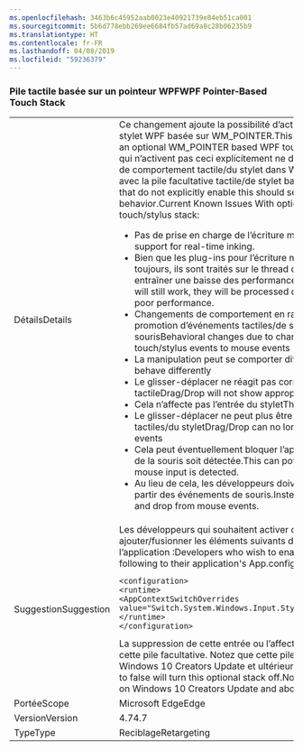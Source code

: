 ```yaml
---
ms.openlocfilehash: 3463b6c45952aab0023e40921739e84eb51ca001
ms.sourcegitcommit: 5b6d778ebb269ee6684fb57ad69a8c28b06235b9
ms.translationtype: HT
ms.contentlocale: fr-FR
ms.lasthandoff: 04/08/2019
ms.locfileid: "59236379"
---
```

### <a name="wpf-pointer-based-touch-stack"></a><span data-ttu-id="ba621-101">Pile tactile basée sur un pointeur WPF</span><span class="sxs-lookup"><span data-stu-id="ba621-101">WPF Pointer-Based Touch Stack</span></span>

|   |   |
|---|---|
|<span data-ttu-id="ba621-102">Détails</span><span class="sxs-lookup"><span data-stu-id="ba621-102">Details</span></span>|<span data-ttu-id="ba621-103">Ce changement ajoute la possibilité d’activer une pile facultative tactile/de stylet WPF basée sur WM_POINTER.</span><span class="sxs-lookup"><span data-stu-id="ba621-103">This change adds the ability to enable an optional WM_POINTER based WPF touch/stylus stack.</span></span>  <span data-ttu-id="ba621-104">Les développeurs qui n’activent pas ceci explicitement ne devraient voir aucun changement de comportement tactile/du stylet dans WPF. Problèmes connus actuels avec la pile facultative tactile/de stylet basée sur WM_POINTER :</span><span class="sxs-lookup"><span data-stu-id="ba621-104">Developers that do not explicitly enable this should see no change in WPF touch/stylus behavior.Current Known Issues With optional WM_POINTER based touch/stylus stack:</span></span><ul><li><span data-ttu-id="ba621-105">Pas de prise en charge de l’écriture manuscrite en temps réel.</span><span class="sxs-lookup"><span data-stu-id="ba621-105">No support for real-time inking.</span></span></li><li><span data-ttu-id="ba621-106">Bien que les plug-ins pour l’écriture manuscrite et le stylet fonctionnent toujours, ils sont traités sur le thread d’interface utilisateur, ce qui peut entraîner une baisse des performances.</span><span class="sxs-lookup"><span data-stu-id="ba621-106">While inking and StylusPlugins will still work, they will be processed on the UI Thread which can lead to poor performance.</span></span></li><li><span data-ttu-id="ba621-107">Changements de comportement en raison de changements dans la promotion d’événements tactiles/de stylet en événements de souris</span><span class="sxs-lookup"><span data-stu-id="ba621-107">Behavioral changes due to changes in promotion from touch/stylus events to mouse events</span></span></li><li><span data-ttu-id="ba621-108">La manipulation peut se comporter différemment</span><span class="sxs-lookup"><span data-stu-id="ba621-108">Manipulation may behave differently</span></span></li><li><span data-ttu-id="ba621-109">Le glisser-déplacer ne réagit pas correctement à l’entrée tactile</span><span class="sxs-lookup"><span data-stu-id="ba621-109">Drag/Drop will not show appropriate feedback for touch input</span></span></li><li><span data-ttu-id="ba621-110">Cela n’affecte pas l’entrée du stylet</span><span class="sxs-lookup"><span data-stu-id="ba621-110">This does not affect stylus input</span></span></li><li><span data-ttu-id="ba621-111">Le glisser-déplacer ne peut plus être lancé par des événements tactiles/du stylet</span><span class="sxs-lookup"><span data-stu-id="ba621-111">Drag/Drop can no longer be initiated on touch/stylus events</span></span></li><li><span data-ttu-id="ba621-112">Cela peut éventuellement bloquer l’application jusqu'à ce que l’entrée de la souris soit détectée.</span><span class="sxs-lookup"><span data-stu-id="ba621-112">This can potentially hang the application until mouse input is detected.</span></span></li><li><span data-ttu-id="ba621-113">Au lieu de cela, les développeurs doivent lancer le glisser-déplacer à partir des événements de souris.</span><span class="sxs-lookup"><span data-stu-id="ba621-113">Instead, developers should initiate drag and drop from mouse events.</span></span></li></ul>|
|<span data-ttu-id="ba621-114">Suggestion</span><span class="sxs-lookup"><span data-stu-id="ba621-114">Suggestion</span></span>|<span data-ttu-id="ba621-115">Les développeurs qui souhaitent activer cette pile peuvent ajouter/fusionner les éléments suivants dans le fichier App.config de l’application :</span><span class="sxs-lookup"><span data-stu-id="ba621-115">Developers who wish to enable this stack can add/merge the following to their application's App.config file:</span></span><pre><code class="lang-xml">&lt;configuration&gt;&#13;&#10;&lt;runtime&gt;&#13;&#10;&lt;AppContextSwitchOverrides value=&quot;Switch.System.Windows.Input.Stylus.EnablePointerSupport=true&quot;/&gt;&#13;&#10;&lt;/runtime&gt;&#13;&#10;&lt;/configuration&gt;&#13;&#10;</code></pre><span data-ttu-id="ba621-116">La suppression de cette entrée ou l’affectation de la valeur false désactive cette pile facultative. Notez que cette pile est uniquement disponible sur Windows 10 Creators Update et ultérieur.</span><span class="sxs-lookup"><span data-stu-id="ba621-116">Removing this or setting the value to false will turn this optional stack off.Note that this stack is available only on Windows 10 Creators Update and above.</span></span>|
|<span data-ttu-id="ba621-117">Portée</span><span class="sxs-lookup"><span data-stu-id="ba621-117">Scope</span></span>|<span data-ttu-id="ba621-118">Microsoft Edge</span><span class="sxs-lookup"><span data-stu-id="ba621-118">Edge</span></span>|
|<span data-ttu-id="ba621-119">Version</span><span class="sxs-lookup"><span data-stu-id="ba621-119">Version</span></span>|<span data-ttu-id="ba621-120">4.7</span><span class="sxs-lookup"><span data-stu-id="ba621-120">4.7</span></span>|
|<span data-ttu-id="ba621-121">Type</span><span class="sxs-lookup"><span data-stu-id="ba621-121">Type</span></span>|<span data-ttu-id="ba621-122">Reciblage</span><span class="sxs-lookup"><span data-stu-id="ba621-122">Retargeting</span></span>|
